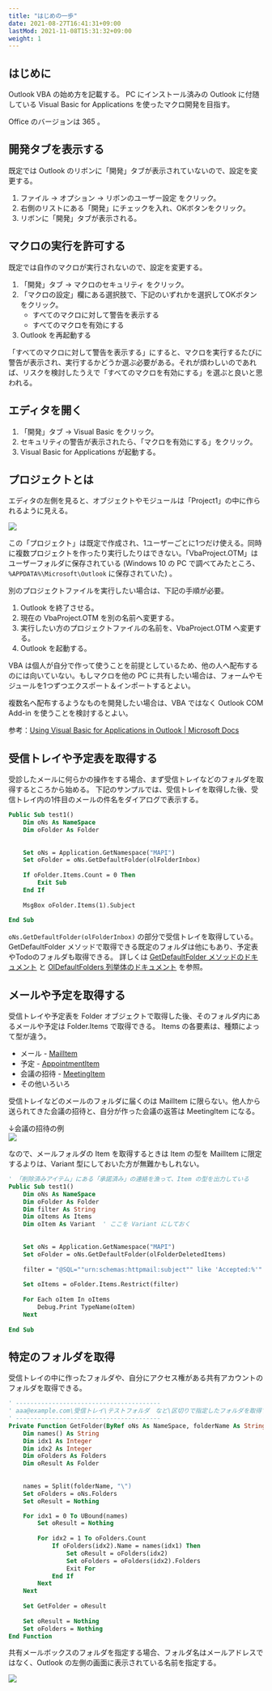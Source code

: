 ```yaml
---
title: "はじめの一歩"
date: 2021-08-27T16:41:31+09:00
lastMod: 2021-11-08T15:31:32+09:00
weight: 1
---
```


## はじめに
Outlook VBA の始め方を記載する。
PC にインストール済みの Outlook に付随している Visual Basic for Applications を使ったマクロ開発を目指す。

Office のバージョンは 365 。

## 開発タブを表示する
既定では Outlook のリボンに「開発」タブが表示されていないので、設定を変更する。

1. ファイル → オプション → リボンのユーザー設定 をクリック。
1. 右側のリストにある「開発」にチェックを入れ、OKボタンをクリック。
1. リボンに「開発」タブが表示される。

## マクロの実行を許可する
既定では自作のマクロが実行されないので、設定を変更する。

1. 「開発」タブ → マクロのセキュリティ をクリック。
1. 「マクロの設定」欄にある選択肢で、下記のいずれかを選択してOKボタンをクリック。
    * すべてのマクロに対して警告を表示する
    * すべてのマクロを有効にする
1. Outlook を再起動する

「すべてのマクロに対して警告を表示する」にすると、マクロを実行するたびに警告が表示され、実行するかどうか選ぶ必要がある。それが煩わしいのであれば、リスクを検討したうえで「すべてのマクロを有効にする」を選ぶと良いと思われる。

## エディタを開く
1. 「開発」タブ → Visual Basic をクリック。
1. セキュリティの警告が表示されたら、「マクロを有効にする」をクリック。
1. Visual Basic for Applications が起動する。

## プロジェクトとは
エディタの左側を見ると、オブジェクトやモジュールは「Project1」の中に作られるように見える。

![](2021-08-31-13-32-29.png)

この「プロジェクト」は既定で作成され、1ユーザーごとに1つだけ使える。同時に複数プロジェクトを作ったり実行したりはできない。「VbaProject.OTM」はユーザーフォルダに保存されている (Windows 10 の PC で調べてみたところ、`%APPDATA%\Microsoft\Outlook` に保存されていた) 。

別のプロジェクトファイルを実行したい場合は、下記の手順が必要。

1. Outlook を終了させる。
1. 現在の VbaProject.OTM を別の名前へ変更する。
1. 実行したい方のプロジェクトファイルの名前を、VbaProject.OTM へ変更する。
1. Outlook を起動する。

VBA は個人が自分で作って使うことを前提としているため、他の人へ配布するのには向いていない。もしマクロを他の PC に共有したい場合は、フォームやモジュールを1つずつエクスポート＆インポートするとよい。

複数名へ配布するようなものを開発したい場合は、VBA ではなく Outlook COM Add-in を使うことを検討するとよい。

参考：[Using Visual Basic for Applications in Outlook | Microsoft Docs](https://docs.microsoft.com/en-us/office/vba/outlook/concepts/getting-started/using-visual-basic-for-applications-in-outlook)

## 受信トレイや予定表を取得する

受診したメールに何らかの操作をする場合、まず受信トレイなどのフォルダを取得するところから始める。
下記のサンプルでは、受信トレイを取得した後、受信トレイ内の1件目のメールの件名をダイアログで表示する。

```vb
Public Sub test1()
    Dim oNs As NameSpace
    Dim oFolder As Folder
    
    
    Set oNs = Application.GetNamespace("MAPI")
    Set oFolder = oNs.GetDefaultFolder(olFolderInbox)
    
    If oFolder.Items.Count = 0 Then
        Exit Sub
    End If
    
    MsgBox oFolder.Items(1).Subject
    
End Sub
```

`oNs.GetDefaultFolder(olFolderInbox)` の部分で受信トレイを取得している。
GetDefaultFolder メソッドで取得できる既定のフォルダは他にもあり、予定表やTodoのフォルダも取得できる。
詳しくは [GetDefaultFolder メソッドのドキュメント](https://docs.microsoft.com/en-us/office/vba/api/outlook.namespace.getdefaultfolder) と [OlDefaultFolders 列挙体のドキュメント](https://docs.microsoft.com/en-us/office/vba/api/outlook.oldefaultfolders) を参照。

## メールや予定を取得する
受信トレイや予定表を Folder オブジェクトで取得した後、そのフォルダ内にあるメールや予定は Folder.Items で取得できる。
Items の各要素は、種類によって型が違う。

* メール - [MailItem](https://docs.microsoft.com/en-us/office/vba/api/outlook.mailitem)
* 予定 - [AppointmentItem](https://docs.microsoft.com/en-us/office/vba/api/outlook.appointmentitem)
* 会議の招待 - [MeetingItem](https://docs.microsoft.com/en-us/office/vba/api/outlook.meetingitem)
* その他いろいろ

受信トレイなどのメールのフォルダに届くのは MailItem に限らない。他人から送られてきた会議の招待と、自分が作った会議の返答は MeetingItem になる。

↓会議の招待の例  
![](2021-10-13-10-52-49.png)

なので、メールフォルダの Item を取得するときは Item の型を MailItem に限定するよりは、Variant 型にしておいた方が無難かもしれない。

```vb
' 「削除済みアイテム」にある「承諾済み」の連絡を漁って、Item の型を出力している
Public Sub test1()
    Dim oNs As NameSpace
    Dim oFolder As Folder
    Dim filter As String
    Dim oItems As Items
    Dim oItem As Variant  ' ここを Variant にしておく
    
    
    Set oNs = Application.GetNamespace("MAPI")
    Set oFolder = oNs.GetDefaultFolder(olFolderDeletedItems)
    
    filter = "@SQL=""urn:schemas:httpmail:subject"" like 'Accepted:%'"
    
    Set oItems = oFolder.Items.Restrict(filter)
    
    For Each oItem In oItems
        Debug.Print TypeName(oItem)
    Next
    
End Sub
```

## 特定のフォルダを取得
受信トレイの中に作ったフォルダや、自分にアクセス権がある共有アカウントのフォルダを取得できる。

```vb
' ----------------------------------------
' aaa@example.com\受信トレイ\テストフォルダ　など\区切りで指定したフォルダを取得する
' ----------------------------------------
Private Function GetFolder(ByRef oNs As NameSpace, folderName As String) As Folder
    Dim names() As String
    Dim idx1 As Integer
    Dim idx2 As Integer
    Dim oFolders As Folders
    Dim oResult As Folder
    
    
    names = Split(folderName, "\")
    Set oFolders = oNs.Folders
    Set oResult = Nothing

    For idx1 = 0 To UBound(names)
        Set oResult = Nothing
        
        For idx2 = 1 To oFolders.Count
            If oFolders(idx2).Name = names(idx1) Then
                Set oResult = oFolders(idx2)
                Set oFolders = oFolders(idx2).Folders
                Exit For
            End If
        Next
    Next
    
    Set GetFolder = oResult
    
    Set oResult = Nothing
    Set oFolders = Nothing
End Function
```

共有メールボックスのフォルダを指定する場合、フォルダ名はメールアドレスではなく、Outlook の左側の画面に表示されている名前を指定する。

![](2021-11-08-15-25-37.png)